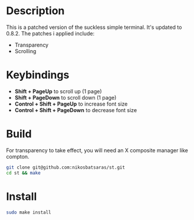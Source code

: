 # Description
This is a patched version of the suckless simple terminal. It's updated to 0.8.2. The patches i applied include:
- Transparency
- Scrolling

# Keybindings
- **Shift + PageUp** to scroll up (1 page)
- **Shift + PageDown** to scroll down (1 page)
- **Control + Shift + PageUp** to increase font size
- **Control + Shift + PageDown** to decrease font size

# Build
For transparency to take effect, you will need an X composite manager like compton.
```bash
git clone git@github.com:nikosbatsaras/st.git
cd st && make
```

# Install
```bash
sudo make install
```
